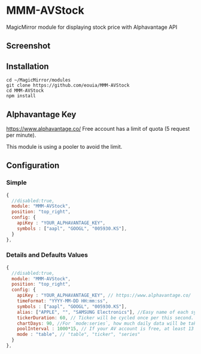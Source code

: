 # MMM-AVStock
MagicMirror module for displaying stock price with Alphavantage API


## Screenshot

## Installation
```shell
cd ~/MagicMirror/modules
git clone https://github.com/eouia/MMM-AVStock
cd MMM-AVStock
npm install
```

## Alphavantage Key
https://www.alphavantage.co/
Free account has a limit of quota (5 request per minute).

This module is using a pooler to avoid the limit.



## Configuration
### Simple
```javascript
{
  //disabled:true,
  module: "MMM-AVStock",
  position: "top_right",
  config: {
    apiKey : "YOUR_ALPHAVANTAGE_KEY",
    symbols : ["aapl", "GOOGL", "005930.KS"],
  }
},
```
### Details and Defaults Values
```javascript
{
  //disabled:true,
  module: "MMM-AVStock",
  position: "top_right",
  config: {
    apiKey : "YOUR_ALPHAVANTAGE_KEY", // https://www.alphavantage.co/
    timeFormat: "YYYY-MM-DD HH:mm:ss",
    symbols : ["aapl", "GOOGL", "005930.KS"],
    alias: ["APPLE", "", "SAMSUNG Electronics"], //Easy name of each symbol. When you use `alias`, the number of symbols and alias should be the same. If value is null or "", symbol string will be used by default.
    tickerDuration: 60, // Ticker will be cycled once per this second.
    chartDays: 90, //For `mode:series`, how much daily data will be taken. (max. 90)
    poolInterval : 1000*15, // If your AV account is free, at least 13 sec is needed.
    mode : "table", // "table", "ticker", "series"
  }
},
```
